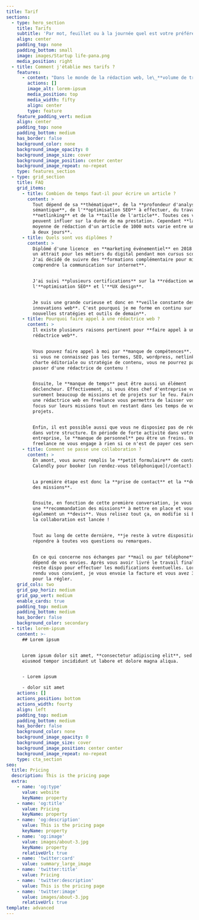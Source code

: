 ```yaml
---
title: Tarif
sections:
  - type: hero_section
    title: Tarifs
    subtitle: 'Par mot, feuillet ou à la journée quel est votre préférence ?'
    align: center
    padding_top: none
    padding_bottom: small
    image: images/Startup life-pana.png
    media_position: right
  - title: Comment j'établie mes tarifs ?
    features:
      - content: "Dans le monde de la rédaction web, le\_**volume de travail**,\_la **veille** à effectuer, les\_**outils** et **techniques** de rédaction\_de contenu nécessaires ainsi que les\_**délais de réalisation**\_varient beaucoup.\_Pour cela, il est difficile de s'arrêter sur un seul et unique tarif conforme à toutes les demandes.\n\nMes tarifs sont donc passible **d’évoluer** en fonction de la demande, de sa complexité, de son volume ou encore du délai à respecter.\n\nLe **référencement naturel** et **l’optimisation\_SEO** sont aux coeur de tous mes\_contenus. Néanmoins, mon but est avant tout de\_satisfaire l’intérêt\_des lecteurs et ces besoins d’informations avec des textes simples et plaisant à lire.\n\nN'hésitez pas à faire appel à mes services de\_**rédactrice web**, quelque soit votre projet.\n\nJe serais ravie **d'échanger** avec vous.\n\n![](/images/Visuel%20tarif%20\\(1\\)%20\\(1\\).svg)\n"
        actions: []
        image_alt: lorem-ipsum
        media_position: top
        media_width: fifty
        align: center
        type: feature
    feature_padding_vert: medium
    align: center
    padding_top: none
    padding_bottom: medium
    has_border: false
    background_color: none
    background_image_opacity: 0
    background_image_size: cover
    background_image_position: center center
    background_image_repeat: no-repeat
    type: features_section
  - type: grid_section
    title: FAQ
    grid_items:
      - title: Combien de temps faut-il pour écrire un article ?
        content: >
          Tout dépend de sa **thématique**, de la **profondeur d'analyse
          sémantique**, de l'**optimisation SEO** à effectuer, du travail de
          **netlinking** et de la **taille de l'article**. Toutes ces variable
          peuvent influer sur la durée de ma prestation. Cependant **la durée
          moyenne de rédaction d'un article de 1000 mots varie entre une matinée
          à deux jours**.
      - title: Quels sont vos diplômes ?
        content: >
          Diplômé d'une licence  en **marketing événementiel** en 2018 et ayant
          un attrait pour les métiers du digital pendant mon cursus scolaire.
          J'ai décidé de suivre des **formations complémentaire pour mieux
          comprendre la communication sur internet**.


          J'ai suivi **plusieurs certifications** sur la **rédaction web**,
          l'**optimisation SEO** et l'**UX design**.


          Je suis une grande curieuse et donc en **veille constante des
          innovations web**. C'est pourquoi je me forme en continu sur **les
          nouvelles stratégies et outils de demain**.
      - title: Pourquoi faire appel à une rédactrice web ?
        content: >
          Il existe plusieurs raisons pertinent pour **faire appel à une
          rédactrice web**.


          Vous pouvez faire appel à moi par **manque de compétences**. En effet,
          si vous ne connaissez pas les termes, SEO, wordpress, netlinking,
          charte éditoriale ou stratégie de contenu, vous ne pourrez pas vous
          passer d'une rédactrice de contenu !


          Ensuite, le **manque de temps** peut être aussi un élément
          déclencheur. Effectivement, si vous êtes chef d'entreprise vous avez
          surement beaucoup de missions et de projets sur le feu. Faire appel à
          une rédactrice web en freelance vous permettra de laisser vos salariés
          focus sur leurs missions tout en restant dans les temps de vos
          projets.


          Enfin, il est possible aussi que vous ne disposiez pas de rédacteur
          dans votre structure. En période de forte activité dans votre
          entreprise, le **manque de personnel** peu être un freins. Un
          freelance ne vous engage à rien si ce n'est de payer ces services.
      - title: Comment se passe une collaboration ?
        content: >
          En amont, vous aurez remplis le **petit formulaire** de contact
          Calendly pour booker [un rendez-vous téléphonique](/contact).


          La première étape est donc la **prise de contact** et la **définition
          des missions**. 


          Ensuite, en fonction de cette première conversation, je vous envois
          une **recommandation des missions** à mettre en place et vous joins
          également un **devis**. Vous relisez tout ça, on modifie si besoin et
          la collaboration est lancée !


          Tout au long de cette dernière, **je reste à votre disposition** pour
          répondre à toutes vos questions ou remarques.


          En ce qui concerne nos échanges par **mail ou par téléphone**, cela
          dépend de vos envies. Après vous avoir livré le travail final, je
          reste dispo pour effectuer les modifications éventuelles. Lorsque le
          rendu vous convient, je vous envoie la facture et vous avez 30 jours
          pour la régler.
    grid_cols: two
    grid_gap_horiz: medium
    grid_gap_vert: medium
    enable_cards: true
    padding_top: medium
    padding_bottom: medium
    has_border: false
    background_color: secondary
  - title: lorem-ipsum
    content: >-
      ## Lorem ipsum


      Lorem ipsum dolor sit amet, **consectetur adipiscing elit**, sed do
      eiusmod tempor incididunt ut labore et dolore magna aliqua.


      - Lorem ipsum

      - dolor sit amet
    actions: []
    actions_position: bottom
    actions_width: fourty
    align: left
    padding_top: medium
    padding_bottom: medium
    has_border: false
    background_color: none
    background_image_opacity: 0
    background_image_size: cover
    background_image_position: center center
    background_image_repeat: no-repeat
    type: cta_section
seo:
  title: Pricing
  description: This is the pricing page
  extra:
    - name: 'og:type'
      value: website
      keyName: property
    - name: 'og:title'
      value: Pricing
      keyName: property
    - name: 'og:description'
      value: This is the pricing page
      keyName: property
    - name: 'og:image'
      value: images/about-3.jpg
      keyName: property
      relativeUrl: true
    - name: 'twitter:card'
      value: summary_large_image
    - name: 'twitter:title'
      value: Pricing
    - name: 'twitter:description'
      value: This is the pricing page
    - name: 'twitter:image'
      value: images/about-3.jpg
      relativeUrl: true
template: advanced
---
```

